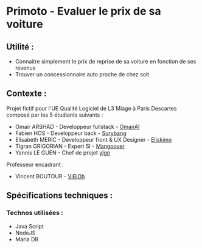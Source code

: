 # Primoto - Evaluer le prix de sa voiture

## Utilité :
* Connaitre simplement le prix de reprise de sa voiture en fonction de ses revenus
* Trouver un concessionnaire auto proche de chez soit

## Contexte :
Projet fictif pour l'UE Qualité Logiciel de L3 Miage à Paris Descartes composé par les 5 étudiants suivants :
* Omair ARSHAD - Developpeur fullstack - [OmairAI](https://github.com/omairAI)
* Fabien HOS - Developpeur back - [Surybang](https://github.com/surybang)
* Elisabeth MERIC - Developpeur front & UX Designer - [Eliskimo](https://github.com/eliskimo)
* Tigran GRIGORIAN - Expert SI - [Mangoover](https://github.com/mangoover)
* Yannis LE GUEN - Chef de projet [ylgn](https://github.com/yannisleguen) 

Professeur encadrant :
* Vincent BOUTOUR - [ViBiOh](https://github.com/ViBiOh)

## Spécifications techniques :
### Technos utilisées : 
* Java Script
* NodeJS
* Maria DB


